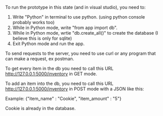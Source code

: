 To run the prototype in this state (and in visual studio), you need to:

1. Write "Python" in terminal to use python. (using python console probably works too)
2. While in Python mode, write "from app import db".
3. While in Python mode, wrtie "db.create_all()" to create the database (I believe this is only for sqlite)
4. Exit Python mode and run the app.

To send requests to the server, you need to use curl or any program that can make a request, ex postman.

To get every item in the db you need to call this URL http://127.0.0.1:5000/inventory in GET mode.

To add an item into the db, you need to call this URL http://127.0.0.1:5000/inventory in POST mode with a JSON like this:

Example:
{"item_name" : "Cookie", "item_amount" : "5"}

Cookie is already in the database.
